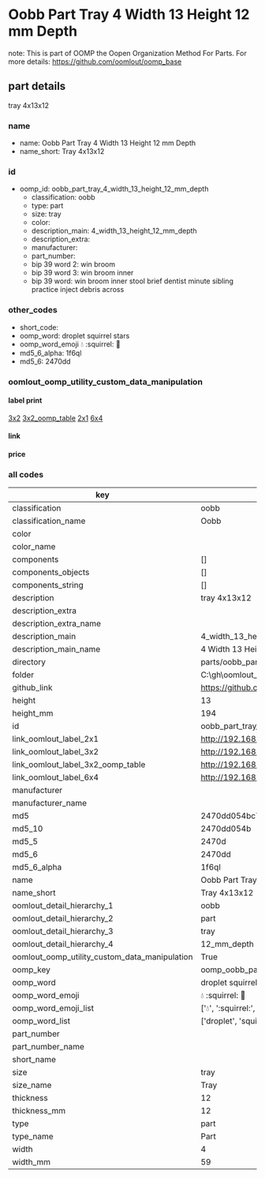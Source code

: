# Oobb Part Tray 4 Width 13 Height 12 mm Depth  

note: This is part of OOMP the Oopen Organization Method For Parts. For more details: https://github.com/oomlout/oomp_base

##  part details
  



tray 4x13x12



### name
* name: Oobb Part Tray 4 Width 13 Height 12 mm Depth
* name_short: Tray 4x13x12 
### id
* oomp_id: oobb_part_tray_4_width_13_height_12_mm_depth
  * classification: oobb
  * type: part
  * size: tray
  * color: 
  * description_main: 4_width_13_height_12_mm_depth
  * description_extra: 
  * manufacturer: 
  * part_number: 
  * bip 39 word 2: win broom
  * bip 39 word 3: win broom inner
  * bip 39 word: win broom inner stool brief dentist minute sibling practice inject debris across

### other_codes
* short_code: 
* oomp_word: droplet squirrel stars
* oomp_word_emoji :droplet: :squirrel: :stars:
* md5_6_alpha: 1f6ql
* md5_6: 2470dd






### oomlout_oomp_utility_custom_data_manipulation
#### label print
[3x2](http://192.168.1.245:1112/?label=oomp%201f6ql)
[3x2_oomp_table](http://192.168.1.108:1112/?label=oomp%201f6ql)
[2x1](http://192.168.1.242:1112/?label=oomp%201f6ql)
[6x4](http://192.168.1.55:1112/?label=oomp%201f6ql)    

#### link

                              

#### price







### all codes 
| key | value |  
| --- | --- |  
| classification | oobb |  
| classification_name | Oobb |  
| color |  |  
| color_name |  |  
| components | [] |  
| components_objects | [] |  
| components_string | [] |  
| description | tray 4x13x12 |  
| description_extra |  |  
| description_extra_name |  |  
| description_main | 4_width_13_height_12_mm_depth |  
| description_main_name | 4 Width 13 Height 12 mm Depth |  
| directory | parts/oobb_part_tray_4_width_13_height_12_mm_depth |  
| folder | C:\gh\oomlout_oobb_version_4_generated_parts\parts\oobb_part_tray_4_width_13_height_12_mm_depth |  
| github_link | https://github.com/oomlout/oomlout_oomp_part_src/tree/main/parts/oobb_part_tray_4_width_13_height_12_mm_depth |  
| height | 13 |  
| height_mm | 194 |  
| id | oobb_part_tray_4_width_13_height_12_mm_depth |  
| link_oomlout_label_2x1 | http://192.168.1.242:1112/?label=oomp%201f6ql |  
| link_oomlout_label_3x2 | http://192.168.1.245:1112/?label=oomp%201f6ql |  
| link_oomlout_label_3x2_oomp_table | http://192.168.1.108:1112/?label=oomp%201f6ql |  
| link_oomlout_label_6x4 | http://192.168.1.55:1112/?label=oomp%201f6ql |  
| manufacturer |  |  
| manufacturer_name |  |  
| md5 | 2470dd054bc7b1a8ea0dfd66e8c737da |  
| md5_10 | 2470dd054b |  
| md5_5 | 2470d |  
| md5_6 | 2470dd |  
| md5_6_alpha | 1f6ql |  
| name | Oobb Part Tray 4 Width 13 Height 12 mm Depth |  
| name_short | Tray 4x13x12  |  
| oomlout_detail_hierarchy_1 | oobb |  
| oomlout_detail_hierarchy_2 | part |  
| oomlout_detail_hierarchy_3 | tray |  
| oomlout_detail_hierarchy_4 | 12_mm_depth |  
| oomlout_oomp_utility_custom_data_manipulation | True |  
| oomp_key | oomp_oobb_part_tray_4_width_13_height_12_mm_depth |  
| oomp_word | droplet squirrel stars |  
| oomp_word_emoji | :droplet: :squirrel: :stars: |  
| oomp_word_emoji_list | [':droplet:', ':squirrel:', ':stars:'] |  
| oomp_word_list | ['droplet', 'squirrel', 'stars'] |  
| part_number |  |  
| part_number_name |  |  
| short_name |  |  
| size | tray |  
| size_name | Tray |  
| thickness | 12 |  
| thickness_mm | 12 |  
| type | part |  
| type_name | Part |  
| width | 4 |  
| width_mm | 59 |  

